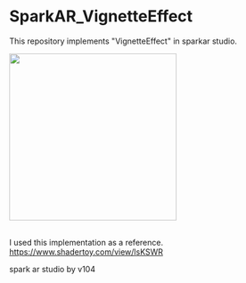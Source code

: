 # SparkAR_VignetteEffect

This repository implements "VignetteEffect" in sparkar studio.<br>

<img src="https://user-images.githubusercontent.com/65954422/102980819-7273fd80-454b-11eb-8185-908e51258ea3.png" width="300">
<br>
<br>

I used this implementation as a reference.<br>
https://www.shadertoy.com/view/lsKSWR

spark ar studio  by v104
